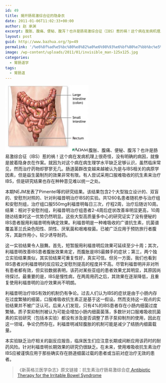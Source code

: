 ```yaml
---
id: 49
title: 揭开肠易激综合征的隐身衣
date: 2011-01-06T11:02:33+00:00
author: 赵 承渊
excerpt: 腹胀、腹痛、便秘、腹泻？也许是肠易激综合征（IBS）惹的祸！这个病在发病机理上很奇怪，没有明确的病因，就像是披着隐身衣在作案。就因为对这个病在病生理学水平缺乏足够认识，虽然临床常见，然而治疗药物却寥寥无几。肠道菌群改变越来越被认为是与IBS相关的病原学因素，但是益生菌制剂的效果非常有限。有人尝试采用口服难吸收的抗生素来治疗IBS，但是研究结果也存在种种意见难以统一之处。
layout: post
guid: http://www.bazhua.org/?p=49
permalink: '/%e6%8f%ad%e5%bc%80%e8%82%a0%e6%98%93%e6%bf%80%e7%bb%bc%e5%90%88%e5%be%81%e7%9a%84%e9%9a%90%e8%ba%ab%e8%a1%a3/'
image: /wp-content/uploads/2011/01/invisible_man-125x125.jpg
categories:
  - 胃肠道学
tags:
  - 胃肠道
---
```

[<img class="size-medium wp-image-57 alignright" title="15796" src="/wp-content/uploads/2011/01/15796-300x240.jpg" alt="" width="270" height="216" />](/wp-content/uploads/2011/01/15796.jpg)腹胀、腹痛、便秘、腹泻？也许是肠易激综合征（IBS）惹的祸！这个病在发病机理上很奇怪，没有明确的病因，就像是披着隐身衣在作案。就因为对这个病在病生理学水平缺乏足够认识，虽然临床常见，然而治疗药物却寥寥无几。肠道菌群改变越来越被认为是与IBS相关的病原学因素，但是益生菌制剂的效果非常有限。有人尝试采用口服难吸收的抗生素来治疗IBS，但是研究结果也存在种种意见难以统一之处。

<div>
  <p>
    本期NEJM发表了Pimentel等的研究结果。该结果包含2个大型独立设计的、双盲的、安慰剂对照的、针对利福昔明治疗IBS的实验。共1260名患者随机参与治疗组和安慰剂组，治疗组口服550mg利福昔明每日三次，疗程2周，治疗后随访10周。结果：相对于安慰剂组，利福昔明治疗组患者2-4周后症状改善率明显更高，10周随访结束时这一优势仍然明显。这些大型高质量多中心的研究证实了没有便秘的IBS患者服用利福昔明有确定效果。利福昔明是一种难吸收的广谱抗生素，抗菌谱覆盖革兰氏染色阳性、阴性、厌氧菌和艰难梭菌。已被广泛应用于预防旅行者腹泻，其副作用小，较少诱导耐药。
  </p>
</div>

<div>
  <p>
    这一实验结果令人鼓舞。首先，短暂服用利福昔明后效果可延续至少十周；其次，利福昔明改善IBS患者腹胀效果肯定，而腹胀是IBS最棘手的症状；第三，两个独立实验结果类似，其实验结果可重复性好，真实可信。但另一方面，我们也看到IBS患者对利福昔明的反应较之安慰剂提高的程度并不高。尽管利福昔明并非对所有患者都有效，但实验数据表明，该药对某些亚组的患者效果尤其明显，其原因尚待探讨。最重要的是，IBS是慢性病，在两周用药之后，其效果在逐渐降低，且重复使用利福昔明的治疗效果尚不明朗。
  </p>
</div>

<div>
  <p>
    利福昔明治疗IBS有效的机制仍有争论。过去人们认为IBS的症状是由于小肠内存在过度繁殖的细菌，口服难吸收抗生素正是基于这一假设。然而支持这一观点的实验结果并不被广泛认可。后来人们发现，只有4%的IBS患者存在小肠内细菌过度繁殖。质子泵抑制剂被认为可能会增加小肠内细菌菌落，多数针对口服难吸收抗菌素的实验研究（包括本实验）都没有涉及是否调整了质子泵抑制剂的使用，因此在这一领域，争论仍然存在。利福昔明减轻腹胀的机制可能是减少了结肠内细菌载量。
  </p>
</div>

<div>
  <p>
    本实验缺乏治疗相关的副反应报告，临床医生们应注意长期或间断应用该药时的耐药风险。针对利福昔明长期效果的研究仍很缺乏。在未来，使用难吸收抗生素治疗IBS应被谨慎应用于那些确实存在肠道细菌过载的患者或当前对症治疗无效的患者。
  </p>
</div>

<div>
  <blockquote>
    <p>
      《新英格兰医学杂志》原文链接：抗生素治疗肠易激综合症<a href="http://www.nejm.org/doi/full/10.1056/NEJMe1011211"> Antibiotic Therapy for the Irritable Bowel Syndrome</a>
    </p>
  </blockquote>
</div>
